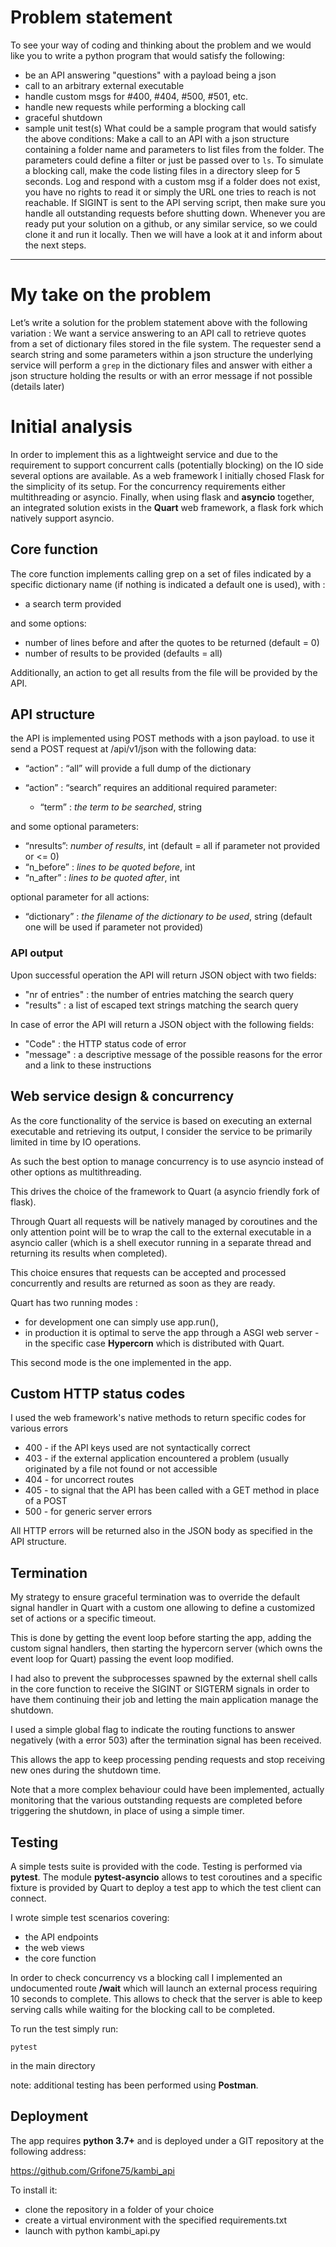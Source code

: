 # Problem statement
To see your way of coding and thinking about the problem and we would like you to write a python program that would satisfy the following: 
- be an API answering "questions" with a payload being a json
- call to an arbitrary external executable
- handle custom msgs for #400, #404, #500, #501, etc.
- handle new requests while performing a blocking call
- graceful shutdown
- sample unit test(s)
 What could be a sample program that would satisfy the above conditions:
 Make a call to an API with a json structure containing a folder name and parameters to list files from the folder. The parameters could define a filter or just be passed over to `ls`. To simulate a blocking call, make the code listing files in a directory sleep for 5 seconds. Log and respond with a custom msg if a folder does not exist, you have no rights to read it or simply the URL one tries to reach is not reachable. If SIGINT is sent to the API serving script, then make sure you handle all outstanding requests before shutting down. 
Whenever you are ready put your solution on a github, or any similar service, so we could clone it and run it locally. Then we will have a look at it and inform about the next steps. 
----

# My take on the problem

Let’s write a solution for the problem statement above with the following variation : 
We want a service answering to an API call to retrieve quotes from a set of dictionary files stored in the file system. 
The requester send a search string and some parameters within a json structure
the underlying service will perform a `grep` in the dictionary files and answer with either a json structure holding the results or with an error message if not possible (details later)

# Initial analysis

In order to implement this as a lightweight service and due to the requirement to support concurrent calls (potentially blocking) on the IO side several options are available. 
As a web framework I initially chosed Flask for the simplicity of its setup.
For the concurrency requirements either multithreading or asyncio.
Finally, when using flask and **asyncio** together, an integrated solution exists in the **Quart** web framework, a flask fork which natively support asyncio.


## Core function

The core function implements calling grep on a set of files indicated by a specific dictionary name (if nothing is indicated a default one is used), with :

* a search term provided 

and some options:

* number of lines before and after the quotes to be returned (default = 0)
* number of results to be provided (defaults = all)
  
Additionally, an action to get all results from the file will be provided by the API.

## API structure

the API is implemented using POST methods with a json payload.
to use it send a POST request at /api/v1/json with the following data:

  * “action” : “all”
  will provide a full dump of the dictionary

  * “action” : “search”
  requires an additional required parameter:
    * “term” : *the term to be searched*, string

  and some optional parameters:

   * “nresults”: *number of results*, int (default = all if parameter not provided or <= 0)
   * “n_before” : *lines to be quoted before*, int
   * “n_after” : *lines to be quoted after*, int

optional parameter for all actions:
  * “dictionary” : *the filename of the dictionary to be used*, string (default one will be used if parameter not provided)

### API output

Upon successful operation the API will return JSON object with two fields: 
  * "nr of entries" : the number of entries matching the search query
  * "results" : a list of escaped text strings matching the search query

In case of error the API will return a JSON object with the following fields: 
  * "Code" : the HTTP status code of error      
  * "message" : a descriptive message of the possible reasons for the error and a link to these instructions


## Web service design & concurrency

As the core functionality of the service is based on executing an external executable and retrieving its output, I consider the service to be primarily limited in time by IO operations. 

As such the best option to manage concurrency is to use asyncio instead of other options as multithreading.

This drives the choice of the framework to Quart (a asyncio friendly fork of flask). 

Through Quart all requests will be natively managed by coroutines and the only attention point will be to wrap the call to the external executable in a asyncio caller (which is a shell executor running in a separate thread and returning its results when completed).

This choice ensures that requests can be accepted and processed concurrently and results are returned as soon as they are ready.

Quart has two running modes :
* for development one can simply use app.run(), 
* in production it is optimal to serve the app through a ASGI web server - in the specific case **Hypercorn** which is distributed with Quart.

This second mode is the one implemented in the app.

## Custom HTTP status codes
I used the web framework's native methods to return specific codes for various errors

 - 400  - if the API keys used are not syntactically correct
 - 403 - if the external application encountered a problem (usually originated by a file not found or not accessible
 - 404 - for uncorrect routes
 - 405 - to signal that the API has been called with a GET method in place of a POST
 - 500 - for generic server errors

All HTTP errors will be returned also in the JSON body as specified in the API structure.

## Termination

My strategy to ensure graceful termination was to override the default signal handler in Quart with a custom one allowing to define a customized set of actions or a specific timeout.

This is done by getting the event loop before starting the app, adding the custom signal handlers, then starting the hypercorn server (which owns the event loop for Quart) passing the event loop modified.

I had also to prevent the subprocesses spawned by the external shell calls in the core function to receive the SIGINT or SIGTERM signals in order to have them continuing their job and letting the main application manage the shutdown.

I used a simple global flag to indicate the routing functions to answer negatively (with a error 503) after the termination signal has been received.

This allows the app to keep processing pending requests and stop receiving new ones during the shutdown time.

Note that a more complex behaviour could have been implemented, actually monitoring that the various outstanding requests are completed before triggering the shutdown, in place of using a simple timer.


## Testing

A simple tests suite is provided with the code.
Testing is performed via **pytest**. 
The module **pytest-asyncio** allows to test coroutines and a specific fixture is provided by Quart to deploy a test app to which the test client can connect.

I wrote simple test scenarios covering: 

 - the API endpoints 
 - the web views 
 - the core function

In order to check concurrency vs a blocking call I implemented an undocumented route **/wait** which will launch an external process requiring 10 seconds to complete. 
This allows to check that the server is able to keep serving calls while waiting for the blocking call to be completed.

To run the test simply run: 

`pytest`

in the main directory

note: additional testing has been performed using **Postman**.

## Deployment

The app requires **python 3.7+** and is deployed under a GIT repository at the following address:

https://github.com/Grifone75/kambi_api

To install it: 
  * clone the repository in a folder of your choice 
  * create a virtual environment with the specified requirements.txt 
  * launch with python kambi_api.py




